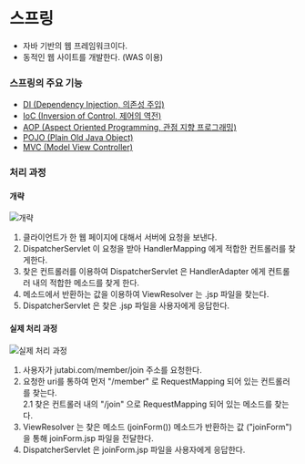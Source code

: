 # 스프링
- 자바 기반의 웹 프레임워크이다.
- 동적인 웹 사이트를 개발한다. (WAS 이용)
### 스프링의 주요 기능
- [DI (Dependency Injection, 의존성 주입)](SpringI.md)
- [IoC (Inversion of Control, 제어의 역전)](SpringoC.md)
- [AOP (Aspect Oriented Programming, 관점 지향 프로그래밍)](SpringOP.md)
- [POJO (Plain Old Java Object)](SpringOJO.md)
- [MVC (Model View Controller)](Design%20Pattern/Model_View_Controller.md)
### 처리 과정
#### 개략
![개략](resourcesmg/Spring.png)
1. 클라이언트가 한 웹 페이지에 대해서 서버에 요청을 보낸다.
2. DispatcherServlet 이 요청을 받아 HandlerMapping 에게 적합한 컨트롤러를 찾게한다.
3. 찾은 컨트롤러를 이용하여 DispatcherServlet 은 HandlerAdapter 에게 컨트롤러 내의 적합한 메소드를 찾게 한다.
4. 메소드에서 반환하는 값을 이용하여 ViewResolver 는 .jsp 파일을 찾는다.
5. DispatcherServlet 은 찾은 .jsp 파일을 사용자에게 응답한다.
  
#### 실제 처리 과정
![실제 처리 과정](resourcesmg/Spring_ex.png)
1. 사용자가 jutabi.com/member/join 주소를 요청한다.
2. 요청한 uri를 통하여 먼저 "/member" 로 RequestMapping 되어 있는 컨트롤러를 찾는다.  
2.1 찾은 컨트롤러 내의 "/join" 으로 RequestMapping 되어 있는 메소드를 찾는다.
3. ViewResolver 는 찾은 메소드 (joinForm()) 메소드가 반환하는 값 ("joinForm")을 통해 joinForm.jsp 파일을 전달한다.
4. DispatcherServlet 은 joinForm.jsp 파일을 사용자에게 응답한다.